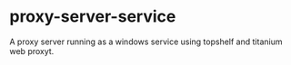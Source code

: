 # proxy-server-service

A proxy server running as a windows service using topshelf and titanium web proxyt.
